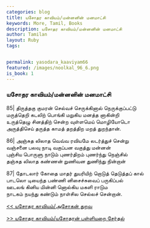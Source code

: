 ```yaml
---  
categories: blog  
title: யசோதர காவியம்/மன்னனின் மனமாட்சி
keywords: More, Tamil, Books  
description: யசோதர காவியம்/மன்னனின் மனமாட்சி
author: Tamilan  
layout: Ruby  
tags:     


permalink: yasodara_kaaviyam66  
featured: /images/noolkal_96_6.png  
is_book: 1
---  
```



### யசோதர காவியம்/மன்னனின் மனமாட்சி

85| திருத்தகு குமரன் செல்வச் செருக்கினால் நெருக்குப்பட்டு  
மருத்தெறி கடலிற் பொங்கி மறுகிய மனத்த னாகின்றி  
உருத்தெழு சினத்திற் சென்ற வுள்ளமெய் மொழியோடொ  
அருத்திசெய் தருத்த காமத் தறத்திற மறத் துறந்தான்.

86| அஞ்சுத லிலாத வெவ்வ ரவியமே லடர்த்துச் சென்று  
வஞ்சனை பலவு நாடி வகுப்பன வகுத்து மன்னன்  
புஞ்சிய பொருளு நாடும் புணர்திறம் புணர்ந்து நெஞ்சில்  
தஞ்சுத லிலாத கண்ணன் றுணிவன துணிந்து நின்றான்

87| தோடலார் கோதை மாதர் துயரியிற் றொடுத் தெடுத்தப் கால்  
பாடலொ டியைந்த பண்ணி னிசைச்சுவைப் பருகிப்பல்  
ஊடலங் கினிய மின்னி னொல்கிய மகளி ராடும  
நாடகம் நயந்து கண்டும் நாள்சில செல்லச் சென்றான்.

[<< யசோதர காவியம்/அசோகன் துறவு](yasodara_kaaviyam65)  
  
[>> யசோதர காவியம்/யசோதரன் பள்ளியறை சேர்தல்](yasodara_kaaviyam67)


